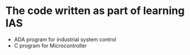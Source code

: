 # The code written as part of learning IAS
* ADA program for industrial system control
* C program for Microcontroller

